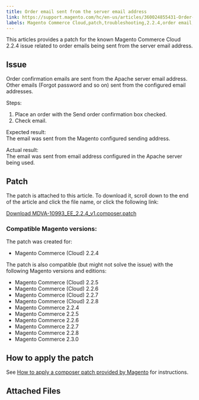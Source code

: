 ```yaml
---
title: Order email sent from the server email address
link: https://support.magento.com/hc/en-us/articles/360024855431-Order-email-sent-from-the-server-email-address
labels: Magento Commerce Cloud,patch,troubleshooting,2.2.4,order email,known issues
---
```


<p>This articles provides a patch for the known Magento Commerce Cloud 2.2.4 issue related to order emails being sent from the server email address.</p>
<h2>Issue</h2>
<p>Order confirmation emails are sent from the Apache server email address. Other emails (Forgot password and so on) sent from the configured email addresses.</p>
<p>Steps:</p>
<ol>
<li>Place an order with the Send order confirmation box checked.</li>
<li>Check email.</li>
</ol>
<p>Expected result:<br/> The email was sent from the Magento configured sending address.</p>
<p>Actual result:<br/> The email was sent from email address configured in the Apache server being used.</p>
<h2>Patch</h2>
<p>The patch is attached to this article. To download it, scroll down to the end of the article and click the file name, or click the following link:</p>
<p><a href="https://support.magento.com/hc/en-us/article_attachments/360023209891/MDVA-10993_EE_2.2.4_v1.composer.patch">Download MDVA-10993_EE_2.2.4_v1.composer.patch</a></p>
<h3>Compatible Magento versions:</h3>
<p>The patch was created for:</p>
<ul>
<li>Magento Commerce (Cloud) 2.2.4</li>
</ul>
<p>The patch is also compatible (but might not solve the issue) with the following Magento versions and editions:</p>
<ul>
<li>Magento Commerce (Cloud) 2.2.5</li>
<li>Magento Commerce (Cloud) 2.2.6</li>
<li>Magento Commerce (Cloud) 2.2.7</li>
<li>Magento Commerce (Cloud) 2.2.8</li>
<li>Magento Commerce 2.2.4</li>
<li>Magento Commerce 2.2.5</li>
<li>Magento Commerce 2.2.6</li>
<li>Magento Commerce 2.2.7</li>
<li>Magento Commerce 2.2.8</li>
<li>Magento Commerce 2.3.0</li>
</ul>
<h2>How to apply the patch</h2>
<p>See <a href="https://support.magento.com/hc/en-us/articles/360028367731">How to apply a composer patch provided by Magento</a> for instructions.</p>
<h2>Attached Files</h2>